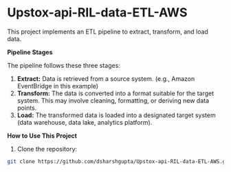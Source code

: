 # Upstox-api-RIL-data-ETL-AWS


This project implements an ETL pipeline to extract, transform, and load data.

**Pipeline Stages**

The pipeline follows these three stages:

1. **Extract:** Data is retrieved from a source system. (e.g., Amazon EventBridge in this example)
2. **Transform:** The data is converted into a format suitable for the target system. This may involve cleaning, formatting, or deriving new data points.
3. **Load:** The transformed data is loaded into a designated target system (data warehouse, data lake, analytics platform).

**How to Use This Project**

1. Clone the repository:

```bash
git clone https://github.com/dsharshgupta/Upstox-api-RIL-data-ETL-AWS.git
